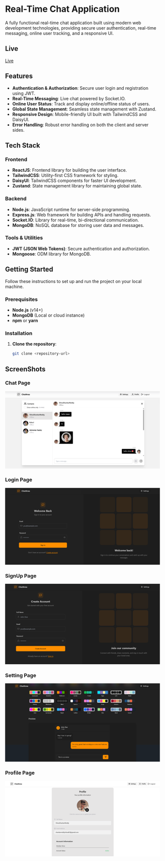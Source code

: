 # Real-Time Chat Application

A fully functional real-time chat application built using modern web development technologies, providing secure user authentication, real-time messaging, online user tracking, and a responsive UI.

## Live
[Live](https://chatapp-uv4h.onrender.com)

## Features

- **Authentication & Authorization**: Secure user login and registration using JWT.
- **Real-Time Messaging**: Live chat powered by Socket.IO.
- **Online User Status**: Track and display online/offline status of users.
- **Global State Management**: Seamless state management with Zustand.
- **Responsive Design**: Mobile-friendly UI built with TailwindCSS and DaisyUI.
- **Error Handling**: Robust error handling on both the client and server sides.

## Tech Stack

### Frontend

- **ReactJS**: Frontend library for building the user interface.
- **TailwindCSS**: Utility-first CSS framework for styling.
- **DaisyUI**: TailwindCSS components for faster UI development.
- **Zustand**: State management library for maintaining global state.

### Backend

- **Node.js**: JavaScript runtime for server-side programming.
- **Express.js**: Web framework for building APIs and handling requests.
- **Socket.IO**: Library for real-time, bi-directional communication.
- **MongoDB**: NoSQL database for storing user data and messages.

### Tools & Utilities

- **JWT (JSON Web Tokens)**: Secure authentication and authorization.
- **Mongoose**: ODM library for MongoDB.

## Getting Started

Follow these instructions to set up and run the project on your local machine.

### Prerequisites

- **Node.js** (v14+)
- **MongoDB** (Local or cloud instance)
- **npm** or **yarn**

### Installation

1. **Clone the repository**:
   ```bash
   git clone <repository-url>
   ```

## ScreenShots

### Chat Page

![Chat Page](./frontend//public/SC1.png)

### Login Page

![Login Page](./frontend//public/SC2.png)

### SignUp Page

![SignUp Page](./frontend//public/SC3.png)

### Setting Page

![Setting Page](./frontend//public/SC4.png)

### Profile Page

![Profile Page](./frontend//public/SC5.png)
